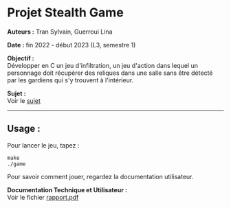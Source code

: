 # Projet Stealth Game

**Auteurs :** Tran Sylvain, Guerroui Lina

**Date :** fin 2022 - début 2023 (L3, semestre 1)

**Objectif :**  
Développer en C un jeu d'infiltration, un jeu d'action dans lequel un personnage doit récupérer des reliques dans une salle sans être détecté par les gardiens qui s'y trouvent à l'intérieur.

**Sujet :**  
Voir le [sujet](https://github.com/syltran/Stealth-Game/blob/master/sujet_projet-stealth.pdf)

---

## Usage :
Pour lancer le jeu, tapez :  
```
make
./game
```
Pour savoir comment jouer, regardez la documentation utilisateur.

**Documentation Technique et Utilisateur :**  
Voir le fichier [rapport.pdf](https://github.com/syltran/Stealth-Game/blob/master/doc/rapport.pdf)